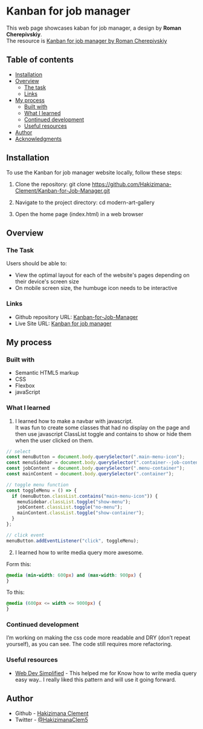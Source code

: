 # Kanban for job manager

This web page showcases kaban for job manager, a design by <b>Roman Cherepivskiy</b>. <br>
The resource is [Kanban for job manager by Roman Cherepivskiy](https://dribbble.com/shots/7024782-Kanban-for-Job-Manager)

## Table of contents

- [Installation](#installation)
- [Overview](#overview)
  - [The task](#the-task)
  - [Links](#links)
- [My process](#my-process)
  - [Built with](#built-with)
  - [What I learned](#what-i-learned)
  - [Continued development](#continued-development)
  - [Useful resources](#useful-resources)
- [Author](#author)
- [Acknowledgments](#acknowledgments)

## Installation

To use the Kanban for job manager website locally, follow these steps:

1. Clone the repository: git clone https://github.com/Hakizimana-Clement/Kanban-for-Job-Manager.git

2. Navigate to the project directory: cd modern-art-gallery

3. Open the home page (index.html) in a web browser

## Overview

### The Task

Users should be able to:

- View the optimal layout for each of the website's pages depending on their device's screen size
- On mobile screen size, the humbuge icon needs to be interactive

### Links

- Github repository URL: [Kanban-for-Job-Manager](https://github.com/Hakizimana-Clement/Kanban-for-Job-Manager)
- Live Site URL: [Kanban for job manager](https://hakizimana-clement.github.io/Kanban-for-Job-Manager/)

## My process

### Built with

- Semantic HTML5 markup
- CSS
- Flexbox
- javaScript

### What I learned

1. I learned how to make a navbar with javascript.<br>
   It was fun to create some classes that had no display on the page and then use javascript ClassList toggle and contains to show or hide them when the user clicked on them.

```js
// select
const menuButton = document.body.querySelector(".main-menu-icon");
const menuSidebar = document.body.querySelector(".container--job-content");
const jobContent = document.body.querySelector(".menu-container");
const mainContent = document.body.querySelector(".container");

// toggle menu function
const toggleMenu = () => {
  if (menuButton.classList.contains("main-menu-icon")) {
    menuSidebar.classList.toggle("show-menu");
    jobContent.classList.toggle("no-menu");
    mainContent.classList.toggle("show-container");
  }
};

// click event
menuButton.addEventListener("click", toggleMenu);
```

2. I learned how to write media query more awesome.

Form this:

```css
@media (min-width: 600px) and (max-width: 900px) {
}
```

To this:

```css
@media (600px <= width <= 9000px) {
}
```

### Continued development

I’m working on making the css code more readable and DRY (don’t repeat yourself), as you can see. The code still requires more refactoring.

### Useful resources

- [Web Dev Simplified](https://www.youtube.com/shorts/IQqpnu6AhE8) - This helped me for Know how to write media query easy way.. I really liked this pattern and will use it going forward.

## Author

- Github - [Hakizimana Clement](https://github.com/Hakizimana-Clement/)
- Twitter - [@HakizimanaClem5](https://www.twitter.com/HakizimanaClem5)

